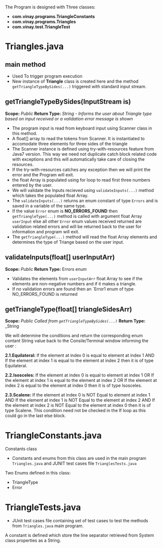 

The Program is designed with Three classes:
- **com.vinay.programs.TriangleConstants**
- **com.vinay.programs.Triangles**
- **com.vinay.test.TriangleTest**

# Triangles.java

## main method
- Used To trigger program execution
- New instance of **Triangle** class is created here and the method  `getTriangleTypeBySides(...)` triggered with standard input stream.

## getTriangleTypeBySides(InputStream is)

**Scope:** _Public_
**Return Type:** _String - Informs the user about Triangle type based on input received or a validation error message is shown_

- The program input is read from keyboard input using Scanner class in this method.
- A float[] array to read the tokens from Scanner. It is instantiated to accomodate three elements for three sides of the triangle
- The Scanner instance is defined using try-with-resources feature from Java7 version. This way we need not duplicate catch block related code with exceptions and this will automatically take care of closing the resources.
- If the try-with-resources catches any exception then we will print the error and the Program will exit.
- the float Array is populated using for loop to read first three numbers entered by the user.
- We will validate the Inputs recieved using `validateInputs(...)` method which takes the populated float Array.
- The `validateInputs(...)` returns an enum constant of type `Errors` and is saved in a variable of the same type.
- If the value `Error` enum is  **NO_ERRORS_FOUND** then `getTriangleType(...)` method is called with argument float Array `userInput` else all other `Error` enum values received returned are validation related errors and will be returned back to the user for information and program will exit.
- The `getTriangleType(...)` method will read the float Array elements and determines the type of Triange based on the user input.

## validateInputs(float[] userInputArr)
**Scope:** _Public_
**Return Type:** Errors enum

- Validates the elements from `userInputArr` float Array to see if the elements are non-negative numbers and if it makes a triangle.
- If no validation errors are found then an `Error1 enum of type NO_ERRORS_FOUND is returned

## getTriangleType(float[] triangleSidesArr)
**Scope:** _Public Called from `getTriangleTypeBySides(...)`_
**Return Type:** _String 

We will determine the conditions and return the corresponding enum contant String value back to the Consile/Terminal window informing the user :

**2.1.Equilateral:** If the element at index 0 is equal to element at index 1 AND If the element at index 1 is equal to the element at index 2 then it is of type Equilateral.

**2.2.Isosceles:** If the element at index 0 is equal to element at index 1 OR If the element at index 1 is equal to the element at index 2 OR If the element at index 2 is equal to the element at index 0 then it is of type Isosceles.

**2.3.Scalene:** If the element at index 0 is NOT Equal to element at index 1 AND If the element at index 1 is NOT Equal to the element at index 2 AND If the element at index 2 is NOT Equal to the element at index 0 then it is of type Scalene. This condition need not be checked in the If loop as this could go in the last else block.


# TriangleConstants.java

Constants class

- Constants and enums from this class are used in the main program `Triangles.java` and  JUNIT test cases file `TrianglesTests.java`

Two Enums defined in this class:
- TriangleType
- Error

# TriangleTests.java
- JUnit test cases file containing set of test cases to test the methods from `Triangles.java` main program.


A constant is defined which store the line separator retrieved from System class properties as a String.

